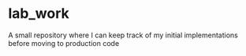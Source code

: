 # lab_work
A small repository where I can keep track of my initial implementations before moving to production code
